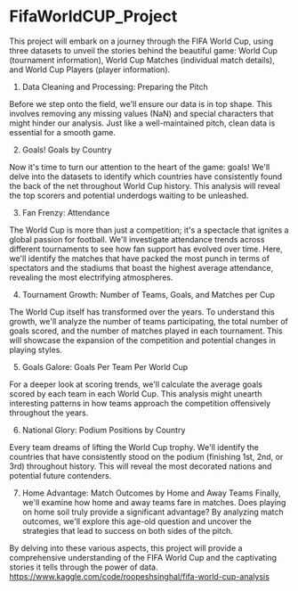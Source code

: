 # FifaWorldCUP_Project
This project will embark on a journey through the FIFA World Cup, using three datasets to unveil the stories behind the beautiful game: World Cup (tournament information), World Cup Matches (individual match details), and World Cup Players (player information).

1. Data Cleaning and Processing: Preparing the Pitch

Before we step onto the field, we'll ensure our data is in top shape. This involves removing any missing values (NaN) and special characters that might hinder our analysis. Just like a well-maintained pitch, clean data is essential for a smooth game.

2. Goals! Goals by Country

Now it's time to turn our attention to the heart of the game: goals! We'll delve into the datasets to identify which countries have consistently found the back of the net throughout World Cup history. This analysis will reveal the top scorers and potential underdogs waiting to be unleashed.

3. Fan Frenzy: Attendance

The World Cup is more than just a competition; it's a spectacle that ignites a global passion for football. We'll investigate attendance trends across different tournaments to see how fan support has evolved over time. Here, we'll identify the matches that have packed the most punch in terms of spectators and the stadiums that boast the highest average attendance, revealing the most electrifying atmospheres.

4. Tournament Growth: Number of Teams, Goals, and Matches per Cup

The World Cup itself has transformed over the years. To understand this growth, we'll analyze the number of teams participating, the total number of goals scored, and the number of matches played in each tournament. This will showcase the expansion of the competition and potential changes in playing styles.

5. Goals Galore: Goals Per Team Per World Cup

For a deeper look at scoring trends, we'll calculate the average goals scored by each team in each World Cup. This analysis might unearth interesting patterns in how teams approach the competition offensively throughout the years.

6. National Glory: Podium Positions by Country

Every team dreams of lifting the World Cup trophy. We'll identify the countries that have consistently stood on the podium (finishing 1st, 2nd, or 3rd) throughout history. This will reveal the most decorated nations and potential future contenders.

7. Home Advantage: Match Outcomes by Home and Away Teams Finally, we'll examine how home and away teams fare in matches. Does playing on home soil truly provide a significant advantage? By analyzing match outcomes, we'll explore this age-old question and uncover the strategies that lead to success on both sides of the pitch.

By delving into these various aspects, this project will provide a comprehensive understanding of the FIFA World Cup and the captivating stories it tells through the power of data.
https://www.kaggle.com/code/roopeshsinghal/fifa-world-cup-analysis
